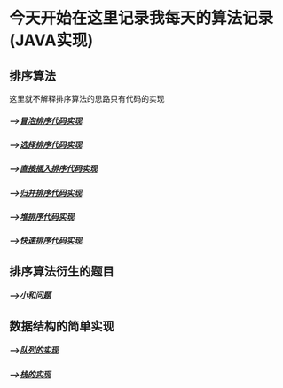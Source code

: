 # 今天开始在这里记录我每天的算法记录(JAVA实现)

## 排序算法

  这里就不解释排序算法的思路只有代码的实现
  
  ##### -->[冒泡排序代码实现](https://github.com/ScureHu/frameNote/edit/master/Algorithm/sort/BubbleSort.java)
  ##### -->[选择排序代码实现](https://github.com/ScureHu/frameNote/edit/master/Algorithm/sort/SelectionSort.java)
  ##### -->[直接插入排序代码实现](https://github.com/ScureHu/frameNote/edit/master/Algorithm/sort/InsertSort.java)
  ##### -->[归并排序代码实现](https://github.com/ScureHu/frameNote/edit/master/Algorithm/sort/MergerSort.java)
  ##### -->[堆排序代码实现](https://github.com/ScureHu/frameNote/edit/master/Algorithm/sort/HeapSort.java)
  ##### -->[快速排序代码实现](https://github.com/ScureHu/frameNote/edit/master/Algorithm/sort/QuickSort.java)
  
## 排序算法衍生的题目
  ##### -->[小和问题](https://github.com/ScureHu/frameNote/blob/master/Algorithm/problem/SmallSum.md)
  
## 数据结构的简单实现

  ##### -->[队列的实现](https://github.com/ScureHu/frameNote/blob/master/Algorithm/DataStructure/Queue.java)
  ##### -->[栈的实现](https://github.com/ScureHu/frameNote/blob/master/Algorithm/DataStructure/Stack.java)
